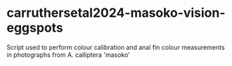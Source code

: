 # carruthersetal2024-masoko-vision-eggspots
Script used to perform colour calibration and anal fin colour measurements in photographs from A. calliptera 'masoko' 
